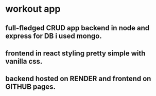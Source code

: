 # **workout app**

## full-fledged **CRUD** app backend in node and express for DB i used mongo.
## frontend in react styling pretty simple with vanilla css.
## backend hosted on RENDER and frontend on GITHUB pages.
 

